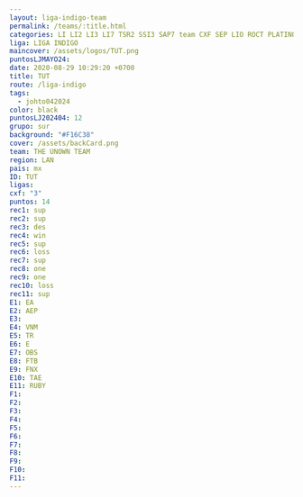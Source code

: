 ```yaml
---
layout: liga-indigo-team
permalink: /teams/:title.html
categories: LI LI2 LI3 LI7 TSR2 SSI3 SAP7 team CXF SEP LIO ROCT PLATINO GNORTE
liga: LIGA INDIGO
maincover: /assets/logos/TUT.png
puntosLJMAYO24: 
date: 2020-08-29 10:29:20 +0700
title: TUT
route: /liga-indigo
tags:
  - johto042024
color: black
puntosLJ202404: 12
grupo: sur
background: "#F16C38"
cover: /assets/backCard.png
team: THE UNOWN TEAM
region: LAN
pais: mx
ID: TUT
ligas: 
cxf: "3"
puntos: 14
rec1: sup
rec2: sup
rec3: des
rec4: win
rec5: sup
rec6: loss
rec7: sup
rec8: one
rec9: one
rec10: loss
rec11: sup
E1: EA
E2: AEP
E3: 
E4: VNM
E5: TR
E6: E
E7: OBS
E8: FTB
E9: FNX
E10: TAE
E11: RUBY
F1: 
F2: 
F3: 
F4: 
F5: 
F6: 
F7: 
F8: 
F9: 
F10: 
F11:
---
```


